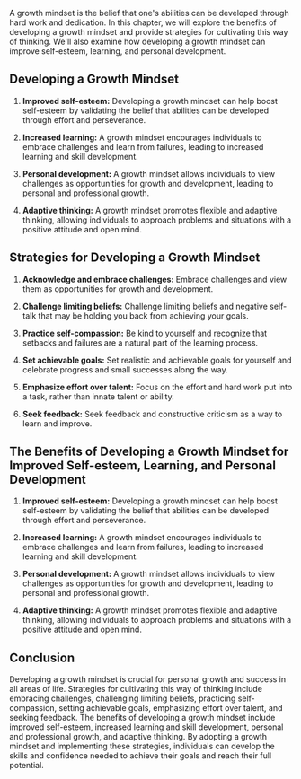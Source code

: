 
A growth mindset is the belief that one's abilities can be developed through hard work and dedication. In this chapter, we will explore the benefits of developing a growth mindset and provide strategies for cultivating this way of thinking. We'll also examine how developing a growth mindset can improve self-esteem, learning, and personal development.

Developing a Growth Mindset
---------------------------

1. **Improved self-esteem:** Developing a growth mindset can help boost self-esteem by validating the belief that abilities can be developed through effort and perseverance.

2. **Increased learning:** A growth mindset encourages individuals to embrace challenges and learn from failures, leading to increased learning and skill development.

3. **Personal development:** A growth mindset allows individuals to view challenges as opportunities for growth and development, leading to personal and professional growth.

4. **Adaptive thinking:** A growth mindset promotes flexible and adaptive thinking, allowing individuals to approach problems and situations with a positive attitude and open mind.

Strategies for Developing a Growth Mindset
------------------------------------------

1. **Acknowledge and embrace challenges:** Embrace challenges and view them as opportunities for growth and development.

2. **Challenge limiting beliefs:** Challenge limiting beliefs and negative self-talk that may be holding you back from achieving your goals.

3. **Practice self-compassion:** Be kind to yourself and recognize that setbacks and failures are a natural part of the learning process.

4. **Set achievable goals:** Set realistic and achievable goals for yourself and celebrate progress and small successes along the way.

5. **Emphasize effort over talent:** Focus on the effort and hard work put into a task, rather than innate talent or ability.

6. **Seek feedback:** Seek feedback and constructive criticism as a way to learn and improve.

The Benefits of Developing a Growth Mindset for Improved Self-esteem, Learning, and Personal Development
--------------------------------------------------------------------------------------------------------

1. **Improved self-esteem:** Developing a growth mindset can help boost self-esteem by validating the belief that abilities can be developed through effort and perseverance.

2. **Increased learning:** A growth mindset encourages individuals to embrace challenges and learn from failures, leading to increased learning and skill development.

3. **Personal development:** A growth mindset allows individuals to view challenges as opportunities for growth and development, leading to personal and professional growth.

4. **Adaptive thinking:** A growth mindset promotes flexible and adaptive thinking, allowing individuals to approach problems and situations with a positive attitude and open mind.

Conclusion
----------

Developing a growth mindset is crucial for personal growth and success in all areas of life. Strategies for cultivating this way of thinking include embracing challenges, challenging limiting beliefs, practicing self-compassion, setting achievable goals, emphasizing effort over talent, and seeking feedback. The benefits of developing a growth mindset include improved self-esteem, increased learning and skill development, personal and professional growth, and adaptive thinking. By adopting a growth mindset and implementing these strategies, individuals can develop the skills and confidence needed to achieve their goals and reach their full potential.
